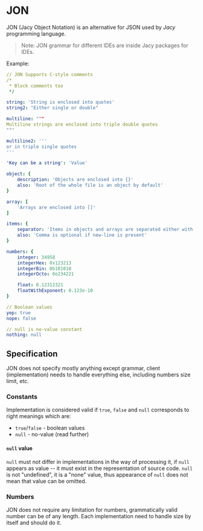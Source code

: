 # JON

JON (Jacy Object Notation) is an alternative for JSON used by *Jacy* programming language.

> Note: JON grammar for different IDEs are inside Jacy packages for IDEs.

Example:
```yaml
// JON Supports C-style comments
/*
 * Block comments too
 */

string: 'String is enclosed into quotes'
string2: "Either single or double"

multiline: """
Multiline strings are enclosed into triple double quotes
"""

multiline2: '''
or in triple single quotes
'''

'Key can be a string': 'Value'

object: {
    description: 'Objects are enclosed into {}'
    also: 'Root of the whole file is an object by default'
}

array: [
    'Arrays are enclosed into []'
]

items: {
    separator: 'Items in objects and arrays are separated either with , or new-line'
    also: 'Comma is optional if new-line is present'
}

numbers: {
    integer: 34958
    integerHex: 0x123213
    integerBin: 0b101010
    integerOcto: 0o234221

    float: 0.12312321
    floatWithExponent: 0.123e-10
}

// Boolean values
yep: true
nope: false

// null is no-value constant
nothing: null
```

## Specification

JON does not specify mostly anything except grammar, client (implementation) needs to handle everything else, including numbers size limit, etc.

### Constants

Implementation is considered valid if `true`, `false` and `null` corresponds to right meanings which are:
- `true`/`false` - boolean values
- `null` - no-value (read further)

#### `null` value

`null` must not differ in implementations in the way of processing it, if `null` appears as value -- it must exist in the representation of source code. `null` is not "undefined", it is a "none" value, thus appearance of `null` does not mean that value can be omitted.

### Numbers

JON does not require any limitation for numbers, grammatically valid number can be of any length.
Each implementation need to handle size by itself and should do it. 

